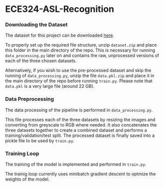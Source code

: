 # ECE324-ASL-Recognition
### Downloading the Dataset
The dataset for this project can be downloaded [here](https://drive.google.com/drive/folders/1kbBPhVgaCz-ZtiUsv3jkCS9KitTPcF7Y?usp=sharing).  
  
To properly set up the required file structure, unzip `dataset.zip` and place this folder in the main directory of the repo. This is necessary for running `data_processing.py` later on and contains the raw, unprocessed versions of each of the three chosen datasets.
  
Alternatively, if you wish to use the pre-processed dataset and skip the running of `data_processing.py`, unzip the file `data.pkl.zip` and place it in the main directory of the repo before running `train.py`. Please note that `data.pkl` is a very large file (around 22 GB).

### Data Preprocessing
The data processing of the pipeline is performed in `data_processing.py`.
  
This file processes each of the three datasets by resizing the images and converting from greyscale to RGB where needed. It also concatenates the three datasets together to create a combined dataset and performs a training/validation/test split. The processed dataset is finally saved into a pickle file to be used by `train.py`.

### Training Loop
The training of the model is implemented and performed in `train.py`.
  
The trainig loop currently uses minibatch gradient descent to optmize the weights of the model.
